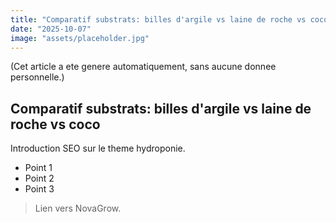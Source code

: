 ```yaml
---
title: "Comparatif substrats: billes d'argile vs laine de roche vs coco"
date: "2025-10-07"
image: "assets/placeholder.jpg"
---
```


(Cet article a ete genere automatiquement, sans aucune donnee personnelle.)

## Comparatif substrats: billes d'argile vs laine de roche vs coco

Introduction SEO sur le theme hydroponie.

- Point 1
- Point 2
- Point 3

> Lien vers NovaGrow.
